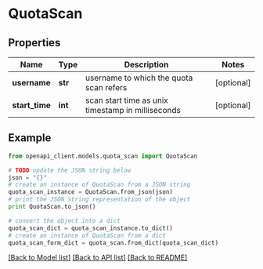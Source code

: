 # QuotaScan


## Properties
Name | Type | Description | Notes
------------ | ------------- | ------------- | -------------
**username** | **str** | username to which the quota scan refers | [optional]
**start_time** | **int** | scan start time as unix timestamp in milliseconds | [optional]

## Example

```python
from openapi_client.models.quota_scan import QuotaScan

# TODO update the JSON string below
json = "{}"
# create an instance of QuotaScan from a JSON string
quota_scan_instance = QuotaScan.from_json(json)
# print the JSON string representation of the object
print QuotaScan.to_json()

# convert the object into a dict
quota_scan_dict = quota_scan_instance.to_dict()
# create an instance of QuotaScan from a dict
quota_scan_form_dict = quota_scan.from_dict(quota_scan_dict)
```
[[Back to Model list]](../README.md#documentation-for-models) [[Back to API list]](../README.md#documentation-for-api-endpoints) [[Back to README]](../README.md)
